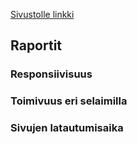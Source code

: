 [Sivustolle linkki]()

## Raportit

### Responsiivisuus

### Toimivuus eri selaimilla

### Sivujen latautumisaika
